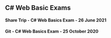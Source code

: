 ## C# Web Basic Exams
#### Share Trip - C# Web Basics Exam - 26 June 2021
#### Git - C# Web Basics Exam - 25 October 2020
